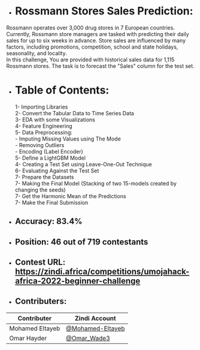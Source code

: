 * # Rossmann Stores Sales Prediction:
Rossmann operates over 3,000 drug stores in 7 European countries. Currently, Rossmann store managers are tasked with predicting their daily sales for up 
to six weeks in advance. Store sales are influenced by many factors, including promotions, competition, school and state holidays, seasonality, and locality.
<br />In this challenge, You are provided with historical sales data for 1,115 Rossmann stores. The task is to forecast the "Sales" column for the test set. 
* # Table of Contents:
  1- Importing Libraries
<br />  2- Convert the Tabular Data to Time Series Data
<br />  3- EDA with some Visualizations
<br />  4- Feature Engineering
<br />  5- Data Preprocessing:
<br />   - Imputing Missing Values using The Mode
<br />   - Removing Outliers
<br />   - Encoding (Label Encoder)
<br /> 5- Define a LightGBM Model
<br /> 4- Creating a Test Set using Leave-One-Out Technique
<br /> 6- Evaluating Against the Test Set
<br /> 7- Prepare the Datasets
<br /> 7- Making the Final Model (Stacking of two 15-models created by changing the seeds)
<br /> 7- Get the Harmonic Mean of the Predictions
<br /> 7- Make the Final Submission

* ## Accuracy: 83.4%
* ## Position: 46 out of 719 contestants
* ## Contest URL: https://zindi.africa/competitions/umojahack-africa-2022-beginner-challenge
* ## Contributers:
Contributer | Zindi Account
--- | ---
Mohamed Eltayeb | [@Mohamed-Eltayeb](https://zindi.africa/users/Mohamed-Eltayeb)
Omar Hayder | [@Omar_Wade3](https://zindi.africa/users/Omar_Wade3)
